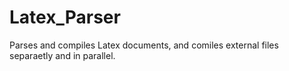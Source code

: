 # Latex_Parser
Parses and compiles Latex documents, and comiles external files separaetly and in parallel. 
